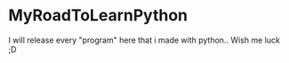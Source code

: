# MyRoadToLearnPython
I will release every "program" here that i made with python.. Wish me luck ;D
